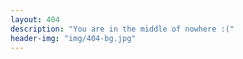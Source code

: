 ```yaml
---
layout: 404
description: "You are in the middle of nowhere :("
header-img: "img/404-bg.jpg"
---
```


